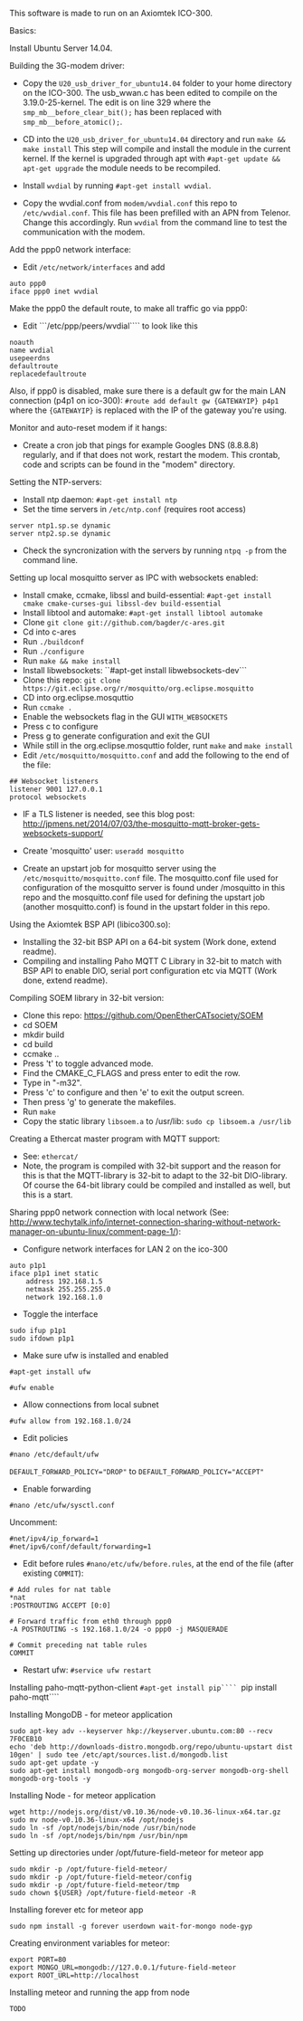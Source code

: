 This software is made to run on an Axiomtek ICO-300.

Basics:

Install Ubuntu Server 14.04.

Building the 3G-modem driver:

- Copy the ```U20_usb_driver_for_ubuntu14.04``` folder to your home
directory on the ICO-300. The usb_wwan.c has been edited to compile
on the 3.19.0-25-kernel. The edit is on line 329 where the ```smp_mb__before_clear_bit();``` has been replaced with ```smp_mb__before_atomic();```.

- CD into the ```U20_usb_driver_for_ubuntu14.04``` directory and run
```make && make install```
This step will compile and install the module in the current kernel. If the kernel is upgraded
through apt with ```#apt-get update && apt-get upgrade``` the module needs to be recompiled.

- Install ```wvdial``` by running ```#apt-get install wvdial```.

- Copy the wvdial.conf from ```modem/wvdial.conf``` this repo to ```/etc/wvdial.conf```. This file
has been prefilled with an APN from Telenor. Change this accordingly. Run ```wvdial``` from the command line to test the communication with the modem.

Add the ppp0 network interface:

- Edit ```/etc/network/interfaces``` and add 
```
auto ppp0
iface ppp0 inet wvdial
```
Make the ppp0 the default route, to make all traffic go via ppp0:

- Edit ```/etc/ppp/peers/wvdial```` to look like this
```
noauth
name wvdial
usepeerdns
defaultroute
replacedefaultroute
```

Also, if ppp0 is disabled, make sure there is a default gw for the main LAN connection (p4p1 on ico-300):
```#route add default gw {GATEWAYIP} p4p1``` where the ```{GATEWAYIP}``` is replaced with the IP of the gateway you're using.

Monitor and auto-reset modem if it hangs:

- Create a cron job that pings for example Googles DNS (8.8.8.8) regularly,
and if that does not work, restart the modem. This crontab, code and scripts can
be found in the "modem" directory.

Setting the NTP-servers:

- Install ntp daemon: ```#apt-get install ntp```
- Set the time servers in ```/etc/ntp.conf``` (requires root access)
```
server ntp1.sp.se dynamic
server ntp2.sp.se dynamic
```
- Check the syncronization with the servers by running ```ntpq -p``` from the command line.

Setting up local mosquitto server as IPC with websockets enabled:

- Install cmake, ccmake, libssl and build-essential: ```#apt-get install cmake cmake-curses-gui libssl-dev build-essential```
- Install libtool and automake: ```#apt-get install libtool automake```
- Clone ```git clone git://github.com/bagder/c-ares.git```
- Cd into c-ares
- Run ```./buildconf```
- Run ```./configure```
- Run ```make && make install```
- Install libwebsockets: ``#apt-get install libwebsockets-dev```
- Clone this repo: ```git clone https://git.eclipse.org/r/mosquitto/org.eclipse.mosquitto```
- CD into org.eclipse.mosquttio
- Run ```ccmake .```
- Enable the websockets flag in the GUI ```WITH_WEBSOCKETS```
- Press c to configure
- Press g to generate configuration and exit the GUI
- While still in the  org.eclipse.mosquttio folder, runt ```make``` and ```make install```
- Edit ```/etc/mosquitto/mosquitto.conf``` and add the following to the end of the file:
```
## Websocket listeners
listener 9001 127.0.0.1
protocol websockets
```
- IF a TLS listener is needed, see this blog post: http://jpmens.net/2014/07/03/the-mosquitto-mqtt-broker-gets-websockets-support/

- Create 'mosquitto' user: ```useradd mosquitto```
- Create an upstart job for mosquitto server using the ```/etc/mosquitto/mosquitto.conf``` file. The mosquitto.conf file used for configuration of the mosquitto server is found under /mosquitto in this repo and the mosquitto.conf file used for defining the upstart job (another mosquitto.conf) is found in the upstart folder in this repo.

Using the Axiomtek BSP API (libico300.so):
- Installing the 32-bit BSP API on a 64-bit system (Work done, extend readme).
- Compiling and installing Paho MQTT C Library in 32-bit to match with BSP API to enable
DIO, serial port configuration etc via MQTT (Work done, extend readme).

Compiling SOEM library in 32-bit version:
- Clone this repo: https://github.com/OpenEtherCATsociety/SOEM
- cd SOEM
- mkdir build
- cd build
- ccmake ..
- Press 't' to toggle advanced mode.
- Find the CMAKE_C_FLAGS and press enter to edit the row.
- Type in "-m32".
- Press 'c' to configure and then 'e' to exit the output screen.
- Then press 'g' to generate the makefiles.
- Run ```make```
- Copy the static library ```libsoem.a``` to /usr/lib: ```sudo cp libsoem.a /usr/lib```

Creating a Ethercat master program with MQTT support:
- See: ```ethercat/```
- Note, the program is compiled with 32-bit support and the reason for this is that
the MQTT-library is 32-bit to adapt to the 32-bit DIO-library. Of course the 64-bit
library could be compiled and installed as well, but this is a start.

Sharing ppp0 network connection with local network (See: http://www.techytalk.info/internet-connection-sharing-without-network-manager-on-ubuntu-linux/comment-page-1/):
- Configure network interfaces for LAN 2 on the ico-300
```
auto p1p1
iface p1p1 inet static
    address 192.168.1.5
    netmask 255.255.255.0
    network 192.168.1.0
```
- Toggle the interface
```
sudo ifup p1p1
sudo ifdown p1p1
```
- Make sure ufw is installed and enabled
```
#apt-get install ufw
```
```
#ufw enable
```
- Allow connections from local subnet
```
#ufw allow from 192.168.1.0/24
```
- Edit policies
```
#nano /etc/default/ufw
```
```DEFAULT_FORWARD_POLICY="DROP"``` to ```DEFAULT_FORWARD_POLICY="ACCEPT"```
- Enable forwarding
```
#nano /etc/ufw/sysctl.conf
```
Uncomment:
```
#net/ipv4/ip_forward=1
#net/ipv6/conf/default/forwarding=1
```
- Edit before rules ```#nano/etc/ufw/before.rules```, at the end of the file (after existing ```COMMIT```):
```
# Add rules for nat table
*nat
:POSTROUTING ACCEPT [0:0]
 
# Forward traffic from eth0 through ppp0
-A POSTROUTING -s 192.168.1.0/24 -o ppp0 -j MASQUERADE
 
# Commit preceding nat table rules
COMMIT
```
- Restart ufw:
```#service ufw restart```

Installing paho-mqtt-python-client
```#apt-get install pip````
```pip install paho-mqtt````

Installing MongoDB - for meteor application
```
sudo apt-key adv --keyserver hkp://keyserver.ubuntu.com:80 --recv 7F0CEB10
echo 'deb http://downloads-distro.mongodb.org/repo/ubuntu-upstart dist 10gen' | sudo tee /etc/apt/sources.list.d/mongodb.list
sudo apt-get update -y
sudo apt-get install mongodb-org mongodb-org-server mongodb-org-shell mongodb-org-tools -y
```
Installing Node - for meteor application
```
wget http://nodejs.org/dist/v0.10.36/node-v0.10.36-linux-x64.tar.gz
sudo mv node-v0.10.36-linux-x64 /opt/nodejs
sudo ln -sf /opt/nodejs/bin/node /usr/bin/node
sudo ln -sf /opt/nodejs/bin/npm /usr/bin/npm
```
Setting up directories under /opt/future-field-meteor for meteor app
```
sudo mkdir -p /opt/future-field-meteor/
sudo mkdir -p /opt/future-field-meteor/config
sudo mkdir -p /opt/future-field-meteor/tmp
sudo chown ${USER} /opt/future-field-meteor -R
```
Installing forever etc for meteor app
```
sudo npm install -g forever userdown wait-for-mongo node-gyp
```
Creating environment variables for meteor:
```
export PORT=80
export MONGO_URL=mongodb://127.0.0.1/future-field-meteor
export ROOT_URL=http://localhost
```
Installing meteor and running the app from node
```
TODO
```
